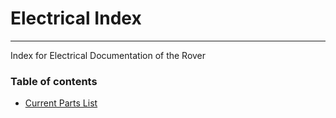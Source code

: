 # Electrical Index

***

Index for Electrical Documentation of the Rover


### Table of contents

- [Current Parts List](ElecticalPartslist.csv)